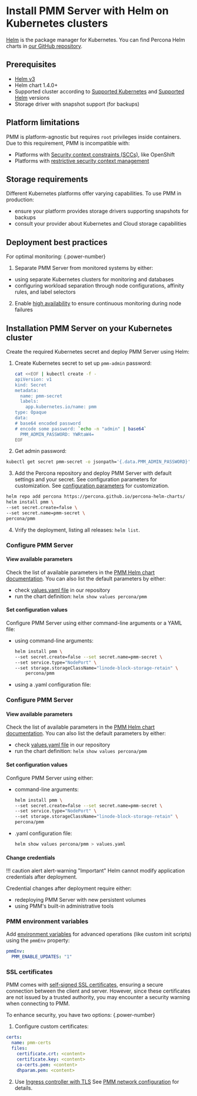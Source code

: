 # Install PMM Server with Helm on Kubernetes clusters

[Helm](https://github.com/helm/helm) is the package manager for Kubernetes. You can find Percona Helm charts in [our GitHub repository](https://github.com/percona/percona-helm-charts). 

## Prerequisites

  - [Helm v3](https://docs.helm.sh/using_helm/#installing-helm)
  - Helm chart 1.4.0+
  - Supported cluster according to [Supported Kubernetes](https://kubernetes.io/releases/version-skew-policy/#supported-versions) and [Supported Helm](https://helm.sh/docs/topics/version_skew/) versions
  - Storage driver with snapshot support (for backups)

## Platform limitations

PMM is platform-agnostic but requires `root` privileges inside containers. Due to this requirement, PMM is incompatible with:

- Platforms with [Security context constraints (SCCs)](https://docs.openshift.com/container-platform/latest/security/container_security/security-platform.html#security-deployment-sccs_security-platform), like OpenShift
- Platforms with [restrictive security context management](https://docs.openshift.com/container-platform/latest/authentication/managing-security-context-constraints.html)

## Storage requirements

Different Kubernetes platforms offer varying capabilities. To use PMM in production: 

- ensure your platform provides storage drivers supporting snapshots for backups
- consult your provider about Kubernetes and Cloud storage capabilities


## Deployment best practices

For optimal monitoring:
{.power-number}

1. Separate PMM Server from monitored systems by either:

  - using separate Kubernetes clusters for monitoring and databases
  - configuring workload separation through node configurations, affinity rules, and label selectors

2. Enable [high availability](https://kubernetes.io/docs/setup/production-environment/tools/kubeadm/ha-topology/) to ensure continuous monitoring during node failures

## Installation PMM Server on your Kubernetes cluster

Create the required Kubernetes secret and deploy PMM Server using Helm:

1. Create Kubernetes secret to set up `pmm-admin` password:
    ```sh
    cat <<EOF | kubectl create -f -
    apiVersion: v1
    kind: Secret
    metadata:
      name: pmm-secret
      labels:
        app.kubernetes.io/name: pmm
    type: Opaque
    data:
    # base64 encoded password
    # encode some password: `echo -n "admin" | base64`
      PMM_ADMIN_PASSWORD: YWRtaW4=
    EOF
    ```

2. Get admin password:

  ```sh
  kubectl get secret pmm-secret -o jsonpath='{.data.PMM_ADMIN_PASSWORD}' | base64 --decode
  ```

3. Add the Percona repository and deploy PMM Server with default settings and your secret. See configuration parameters for customization. See [configuration parameters]((#view-available-parameters)) for customization.


  ```sh
  helm repo add percona https://percona.github.io/percona-helm-charts/
  helm install pmm \
  --set secret.create=false \
  --set secret.name=pmm-secret \
  percona/pmm
  ```

4. Vrify the deployment, listing all releases: `helm list`.

### Configure PMM Server

#### View available parameters

Check the list of available parameters in the [PMM Helm chart documentation](https://github.com/percona/percona-helm-charts/tree/main/charts/pmm#parameters). You can also list the default parameters by either: 
-  check [values.yaml file](https://github.com/percona/percona-helm-charts/blob/main/charts/pmm/values.yaml) in our repository
- run the chart definition: `helm show values percona/pmm`

#### Set configuration values

Configure PMM Server using either command-line arguments or a YAML file:

 - using command-line arguments: 
    ```sh
    helm install pmm \
    --set secret.create=false --set secret.name=pmm-secret \
    --set service.type="NodePort" \
    --set storage.storageClassName="linode-block-storage-retain" \
        percona/pmm
    ```
- using a .yaml configuration file: 


### Configure PMM Server

#### View available parameters

Check the list of available parameters in the [PMM Helm chart documentation](https://github.com/percona/percona-helm-charts/tree/main/charts/pmm#parameters). You can also list the default parameters by either: 
-  check [values.yaml file](https://github.com/percona/percona-helm-charts/blob/main/charts/pmm/values.yaml) in our repository
- run the chart definition: `helm show values percona/pmm`

#### Set configuration values

Configure PMM Server using either:

- command-line arguments:

  ```sh
  helm install pmm \
  --set secret.create=false --set secret.name=pmm-secret \
  --set service.type="NodePort" \
  --set storage.storageClassName="linode-block-storage-retain" \
  percona/pmm
  ```

- .yaml configuration file:
  ```sh
  helm show values percona/pmm > values.yaml
  ``` 
 
#### Change credentials

!!! caution alert alert-warning "Important"
Helm cannot modify application credentials after deployment.

Credential changes after deployment require either:
- redeploying PMM Server with new persistent volumes
- using PMM's built-in administrative tools


### PMM environment variables

Add [environment variables](../docker/env_var.md) for advanced operations (like custom init scripts) using the `pmmEnv` property:

```yaml
pmmEnv:
  PMM_ENABLE_UPDATES: "1"
```

### SSL certificates

PMM comes with [self-signed SSL certificates]((../../../../pmm-admin/security/ssl_encryption.md)), ensuring a secure connection between the client and server. However, since these certificates are not issued by a trusted authority, you may encounter a security warning when connecting to PMM.

To enhance security, you have two options: 
{.power-number}

1. Configure custom certificates:

```yaml
certs:
  name: pmm-certs
  files:
    certificate.crt: <content>
    certificate.key: <content>
    ca-certs.pem: <content>
    dhparam.pem: <content>
```
2. Use [Ingress controller with TLS]((https://kubernetes.io/docs/concepts/services-networking/ingress/#tls)) See [PMM network configuration](https://github.com/percona/percona-helm-charts/tree/main/charts/pmm#pmm-network-configuration) for details.







